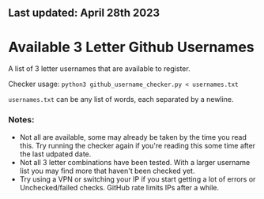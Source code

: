 ## Last updated: April 28th 2023

# Available 3 Letter Github Usernames
A list of 3 letter usernames that are available to register.

Checker usage: `python3 github_username_checker.py < usernames.txt`

`usernames.txt` can be any list of words, each separated by a newline.

### Notes:

- Not all are available, some may already be taken by the time you read this. Try running the checker again if you're reading this some time after the last udpated date.
- Not all 3 letter combinations have been tested. With a larger username list you may find more that haven't been checked yet.
- Try using a VPN or switching your IP if you start getting a lot of errors or Unchecked/failed checks. GitHub rate limits IPs after a while.
